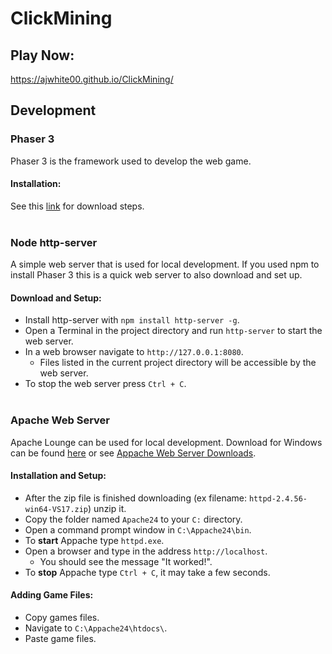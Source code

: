 # ClickMining

## Play Now:
https://ajwhite00.github.io/ClickMining/

## Development

### Phaser 3
Phaser 3 is the framework used to develop the web game. 

#### Installation: 
See this [link](https://phaser.io/download/stable) for download steps. 
<br><br>

### Node http-server
A simple web server that is used for local development. If you used npm to install Phaser 3 this is a quick web server to also download and set up.

#### Download and Setup:
+ Install http-server with `npm install http-server -g`.
+ Open a Terminal in the project directory and run `http-server` to start the web server.
+ In a web browser navigate to `http://127.0.0.1:8080`. 
  + Files listed in the current project directory will be accessible by the web server.
+ To stop the web server press `Ctrl + C`.
<br><br>

### Apache Web Server
Apache Lounge can be used for local development. Download for Windows can be found [here](https://www.apachelounge.com/download/) or see [Appache Web Server Downloads](https://httpd.apache.org/).

#### Installation and Setup:
+ After the zip file is finished downloading (ex filename: `httpd-2.4.56-win64-VS17.zip`) unzip it. 
+ Copy the folder named `Apache24` to your `C:` directory.
+ Open a command prompt window in `C:\Appache24\bin`.
+ To **start** Appache type `httpd.exe`.
+ Open a browser and type in the address `http://localhost`.
  + You should see the message "It worked!".
+ To **stop** Appache type `Ctrl + C`, it may take a few seconds.

#### Adding Game Files: 
+ Copy games files.
+ Navigate to `C:\Appache24\htdocs\`.
+ Paste game files.
